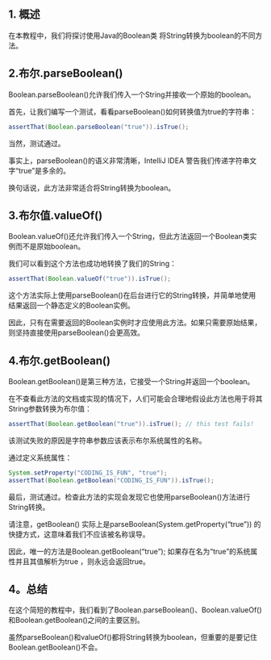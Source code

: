 ## 1. 概述

在本教程中，我们将探讨使用Java的Boolean类 将String转换为boolean的不同方法。

## 2.布尔.parseBoolean()

Boolean.parseBoolean()允许我们传入一个String并接收一个原始的boolean。

首先，让我们编写一个测试，看看parseBoolean()如何转换值为true的字符串：

```java
assertThat(Boolean.parseBoolean("true")).isTrue();
```

当然，测试通过。

事实上，parseBoolean()的语义非常清晰，IntelliJ IDEA 警告我们传递字符串文字“true”是多余的。

换句话说，此方法非常适合将String转换为boolean。

## 3.布尔值.valueOf()

Boolean.valueOf()还允许我们传入一个String，但此方法返回一个Boolean类实例而不是原始boolean。

我们可以看到这个方法也成功地转换了我们的String：

```java
assertThat(Boolean.valueOf("true")).isTrue();
```

这个方法实际上使用parseBoolean()在后台进行它的String转换，并简单地使用结果返回一个静态定义的Boolean实例。

因此，只有在需要返回的Boolean实例时才应使用此方法。如果只需要原始结果，则坚持直接使用parseBoolean()会更高效。

## 4.布尔.getBoolean()

Boolean.getBoolean()是第三种方法，它接受一个String并返回一个boolean。

在不查看此方法的文档或实现的情况下，人们可能会合理地假设此方法也用于将其String参数转换为布尔值：

```java
assertThat(Boolean.getBoolean("true")).isTrue(); // this test fails!
```

该测试失败的原因是字符串参数应该表示布尔系统属性的名称。 

通过定义系统属性：

```java
System.setProperty("CODING_IS_FUN", "true");
assertThat(Boolean.getBoolean("CODING_IS_FUN")).isTrue();
```

最后，测试通过。检查此方法的实现会发现它也使用parseBoolean()方法进行String转换。

请注意，getBoolean() 实际上是parseBoolean(System.getProperty(“true”)) 的快捷方式，这意味着我们不应该被名称误导。

因此，唯一的方法是Boolean.getBoolean(“true”); 如果存在名为“true”的系统属性并且其值解析为true ，则永远会返回true。

## 4。总结

在这个简短的教程中，我们看到了Boolean.parseBoolean()、Boolean.valueOf()和Boolean.getBoolean()之间的主要区别。

虽然parseBoolean()和valueOf()都将String转换为boolean，但重要的是要记住Boolean.getBoolean()不会。